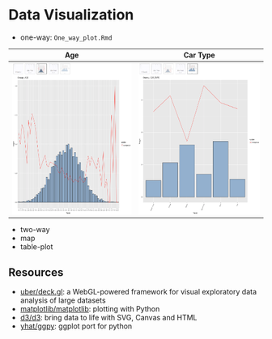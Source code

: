 # Data Visualization

* one-way: `One_way_plot.Rmd`

Age                 | Car Type   
:------------------:|:------------------:
<img src="https://github.com/LuLi0077/Actuaries_United/blob/master/Data_Visualization/assets/One_way_plot_example_age.png" width="425" height="300"> | <img src="https://github.com/LuLi0077/Actuaries_United/blob/master/Data_Visualization/assets/One_way_plot_example_cartype.png" width="425" height="300"> 

* two-way
* map
* table-plot


## Resources
* [uber/deck.gl](https://github.com/uber/deck.gl): a WebGL-powered framework for visual exploratory data analysis of large datasets
* [matplotlib/matplotlib](https://github.com/matplotlib/matplotlib): plotting with Python
* [d3/d3](https://github.com/d3/d3): bring data to life with SVG, Canvas and HTML
* [yhat/ggpy](https://github.com/yhat/ggpy): ggplot port for python
